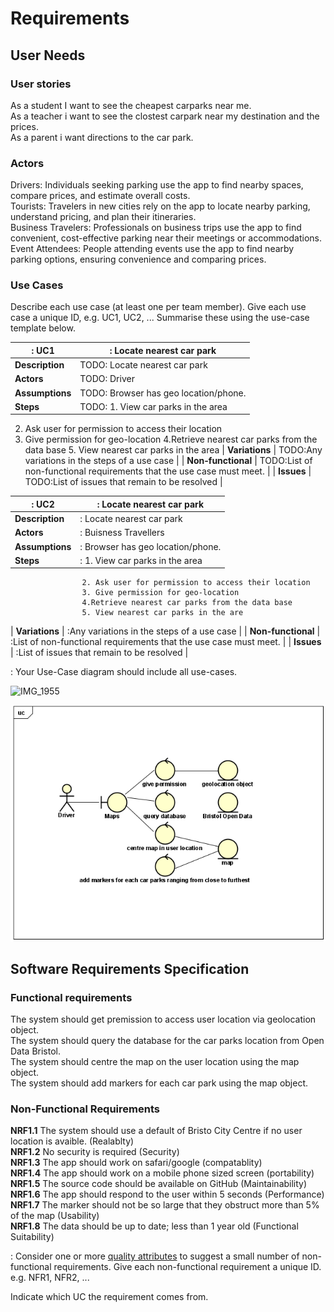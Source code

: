 # Requirements

## User Needs

### User stories

As a student I want to see the cheapest carparks near me.<br>
As a teacher i want to see the clostest carpark near my destination and the prices.<br>
As a parent i want directions to the car park.<br>

### Actors

Drivers: Individuals seeking parking use the app to find nearby spaces, compare prices, and estimate overall costs.<br>
Tourists: Travelers in new cities rely on the app to locate nearby parking, understand pricing, and plan their itineraries.<br>
Business Travelers: Professionals on business trips use the app to find convenient, cost-effective parking near their meetings or accommodations.<br>
Event Attendees: People attending events use the app to find nearby parking options, ensuring convenience and comparing prices.<br>

### Use Cases
Describe each use case (at least one per team member).
    Give each use case a unique ID, e.g. UC1, UC2, ...
    Summarise these using the use-case template below.

| : UC1  | : Locate nearest car park | 
| -------------------------------------- | ------------------- |
| **Description** | TODO: Locate nearest car park |
| **Actors** | TODO: Driver |
| **Assumptions** | TODO: Browser has geo location/phone.
| **Steps** | TODO: 1. View car parks in the area
 2. Ask user for permission to access their location
 3. Give permission for geo-location
                    4.Retrieve nearest car parks from the data base
                    5. View nearest car parks in the area
| **Variations** | TODO:Any variations in the steps of a use case |
| **Non-functional** | TODO:List of non-functional requirements that the use case must meet. |
| **Issues** | TODO:List of issues that remain to be resolved |

| : UC2  | : Locate nearest car park | 
| -------------------------------------- | ------------------- |
| **Description** | : Locate nearest car park |
| **Actors** | : Buisness Travellers |
| **Assumptions** | : Browser has geo location/phone.
| **Steps** | : 1. View car parks in the area
                    2. Ask user for permission to access their location
                    3. Give permission for geo-location
                    4.Retrieve nearest car parks from the data base
                    5. View nearest car parks in the are
| **Variations** | :Any variations in the steps of a use case |
| **Non-functional** | :List of non-functional requirements that the use case must meet. |
| **Issues** | :List of issues that remain to be resolved |


: Your Use-Case diagram should include all use-cases.


![IMG_1955](https://github.com/a2-fasalahmed/Designated-car-parks-/assets/148769486/27a2758d-ab58-4ac8-9e7a-02f4c6d3271b)

![Insert your Use-Case Diagram Here](images/Capture1.PNG)

## Software Requirements Specification
### Functional requirements
 
The system should get premission to access user location via geolocation object.<br>
The system should query the database for the car parks location from Open Data Bristol.<br>
The system should centre the map on the user location using the map object.<br>
The system should add markers for each car park using the map object.<br>

### Non-Functional Requirements

**NRF1.1** The system should use a default of Bristo City Centre if no user location is avaible. (Realablty)<br>
**NRF1.2** No security is required (Security)<br>
**NRF1.3** The app should work on safari/google (compatablity)<br>
**NRF1.4** The app should work on a mobile phone sized screen (portability)<br>
**NRF1.5** The source code should be available on GitHub (Maintainability)<br>
**NRF1.6** The app should respond to the user within 5 seconds (Performance)<br>
**NRF1.7** The marker should not be so large that they obstruct more than 5% of the map (Usability)<br>
**NRF1.8** The data should be up to date; less than 1 year old (Functional Suitability)<br>

: Consider one or more [quality attributes](https://en.wikipedia.org/wiki/ISO/IEC_9126) to suggest a small number of non-functional requirements.
Give each non-functional requirement a unique ID. e.g. NFR1, NFR2, ...

Indicate which UC the requirement comes from.
